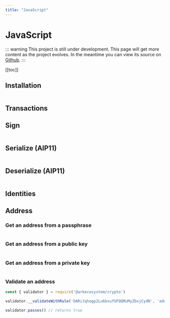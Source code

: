```yaml
---
title: "JavaScript"
---
```


# JavaScript

::: warning
This project is still under development. This page will get more content as the project evolves. In the meantime you can view its source on [Github](https://github.com/ArkEcosystem/core/tree/master/packages/crypto).
:::

[[toc]]

## Installation

```bash

```

## Transactions

## Sign

```js

```

## Serialize (AIP11)

```js

```

## Deserialize (AIP11)

```js

```

## Identities

## Address

### Get an address from a passphrase
```js

```

### Get an address from a public key
```js

```

### Get an address from a private key
```js

```

### Validate an address
```js
const { validator } = require('@arkecosystem/crypto')

validator.__validateWithRule('DARiJqhogp2Lu6bxufUFQQMuMyZbxjCydN', 'address')

validator.passes() // returns true
```

